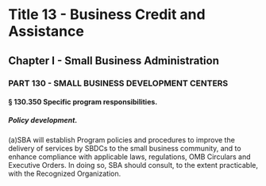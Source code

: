
# Title 13 - Business Credit and Assistance
## Chapter I - Small Business Administration
### PART 130 - SMALL BUSINESS DEVELOPMENT CENTERS
#### § 130.350 Specific program responsibilities.
##### Policy development.

(a)SBA will establish Program policies and procedures to improve the delivery of services by SBDCs to the small business community, and to enhance compliance with applicable laws, regulations, OMB Circulars and Executive Orders. In doing so, SBA should consult, to the extent practicable, with the Recognized Organization.
